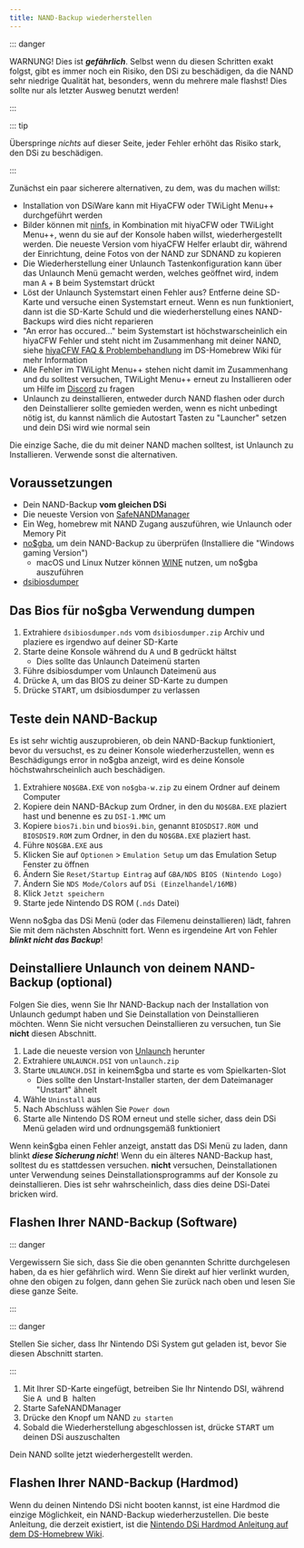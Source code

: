 ```yaml
---
title: NAND-Backup wiederherstellen
---
```


::: danger

WARNUNG! Dies ist ***gefährlich***. Selbst wenn du diesen Schritten exakt folgst, gibt es immer noch ein Risiko, den DSi zu beschädigen, da die NAND sehr niedrige Qualität hat, besonders, wenn du mehrere male flashst! Dies sollte nur als letzter Ausweg benutzt werden!

:::

::: tip

Überspringe *nichts* auf dieser Seite, jeder Fehler erhöht das Risiko stark, den DSi zu beschädigen.

:::

Zunächst ein paar sicherere alternativen, zu dem, was du machen willst:
- Installation von DSiWare kann mit HiyaCFW oder TWiLight Menu++ durchgeführt werden
- Bilder können mit [ninfs](https://github.com/ihaveamac/ninfs/releases), in Kombination mit hiyaCFW oder TWiLight Menu++, wenn du sie auf der Konsole haben willst, wiederhergestellt werden. Die neueste Version vom hiyaCFW Helfer erlaubt dir, während der Einrichtung, deine Fotos von der NAND zur SDNAND zu kopieren
- Die Wiederherstellung einer Unlaunch Tastenkonfiguration kann über das Unlaunch Menü gemacht werden, welches geöffnet wird, indem man <kbd class="face">A</kbd> + <kbd class="face">B</kbd> beim Systemstart drückt
- Löst der Unlaunch Systemstart einen Fehler aus? Entferne deine SD-Karte und versuche einen Systemstart erneut. Wenn es nun funktioniert, dann ist die SD-Karte Schuld und die wiederherstellung eines NAND-Backups wird dies nicht reparieren
- "An error has occured..." beim Systemstart ist höchstwarscheinlich ein hiyaCFW Fehler und steht nicht im Zusammenhang mit deiner NAND, siehe [hiyaCFW FAQ & Problembehandlung](https://wiki.ds-homebrew.com/hiyacfw/faq) im DS-Homebrew Wiki für mehr Information
- Alle Fehler im TWiLight Menu++ stehen nicht damit im Zusammenhang und du solltest versuchen, TWiLight Menu++ erneut zu Installieren oder um Hilfe im [Discord](https://ds-homebrew.com/discord) zu fragen
- Unlaunch zu deinstallieren, entweder durch NAND flashen oder durch den Deinstallierer sollte gemieden werden, wenn es nicht unbedingt nötig ist, du kannst nämlich die Autostart Tasten zu "Launcher" setzen und dein DSi wird wie normal sein

Die einzige Sache, die du mit deiner NAND machen solltest, ist Unlaunch zu Installieren. Verwende sonst die alternativen.

## Voraussetzungen
- Dein NAND-Backup **vom gleichen DSi**
- Die neueste Version von [SafeNANDManager](https://github.com/DS-Homebrew/SafeNANDManager/releases/latest/download/SafeNANDManager.nds)
- Ein Weg, homebrew mit NAND Zugang auszuführen, wie Unlaunch oder Memory Pit
- [no$gba](https://problemkaputt.de/gba.htm), um dein NAND-Backup zu überprüfen (Installiere die "Windows gaming Version")
    - macOS und Linux Nutzer können [WINE](https://winehq.org) nutzen, um no$gba auszuführen
- [dsibiosdumper](https://melonds.kuribo64.net/downloads/dsibiosdumper.7z)

## Das Bios für no$gba Verwendung dumpen
1. Extrahiere `dsibiosdumper.nds` vom `dsibiosdumper.zip` Archiv und plaziere es irgendwo auf deiner SD-Karte
2. Starte deine Konsole während du <kbd class="face">A</kbd> und <kbd class="face">B</kbd> gedrückt hältst
    - Dies sollte das Unlaunch Dateimenü starten
3. Führe dsibiosdumper vom Unlaunch Dateimenü aus
4. Drücke <kbd class="face">A</kbd>, um das BIOS zu deiner SD-Karte zu dumpen
5. Drücke <kbd>START</kbd>, um dsibiosdumper zu verlassen

## Teste dein NAND-Backup
Es ist sehr wichtig auszuprobieren, ob dein NAND-Backup funktioniert, bevor du versuchst, es zu deiner Konsole wiederherzustellen, wenn es Beschädigungs error in no$gba anzeigt, wird es deine Konsole höchstwahrscheinlich auch beschädigen.
1. Extrahiere `NO$GBA.EXE` von `no$gba-w.zip` zu einem Ordner auf deinem Computer
2. Kopiere dein NAND-BAckup zum Ordner, in den du `NO$GBA.EXE` plaziert hast und benenne es zu `DSI-1.MMC` um
3. Kopiere `bios7i.bin` und `bios9i.bin`, genannt `BIOSDSI7.ROM `und `BIOSDSI9.ROM` zum Ordner, in den du `NO$GBA.EXE` plaziert hast.
4. Führe `NO$GBA.EXE` aus
5. Klicken Sie auf `Optionen` > `Emulation Setup` um das Emulation Setup Fenster zu öffnen
6. Ändern Sie `Reset/Startup Eintrag` auf `GBA/NDS BIOS (Nintendo Logo)`
7. Ändern Sie `NDS Mode/Colors` auf `DSi (Einzelhandel/16MB)`
8. Klick `Jetzt speichern`
9. Starte jede Nintendo DS ROM (`.nds` Datei)

Wenn no$gba das DSi Menü (oder das Filemenu deinstallieren) lädt, fahren Sie mit dem nächsten Abschnitt fort. Wenn es irgendeine Art von Fehler ***blinkt nicht das Backup***!

## Deinstalliere Unlaunch von deinem NAND-Backup (optional)
Folgen Sie dies, wenn Sie Ihr NAND-Backup nach der Installation von Unlaunch gedumpt haben und Sie Deinstallation von Deinstallieren möchten. Wenn Sie nicht versuchen Deinstallieren zu versuchen, tun Sie **nicht** diesen Abschnitt.
1. Lade die neueste version von [Unlaunch](https://problemkaputt.de/unlaunch.zip) herunter
1. Extrahiere `UNLAUNCH.DSI` von `unlaunch.zip`
1. Starte `UNLAUNCH.DSI` in keinem$gba und starte es vom Spielkarten-Slot
    - Dies sollte den Unstart-Installer starten, der dem Dateimanager "Unstart" ähnelt
1. Wähle `Uninstall` aus
1. Nach Abschluss wählen Sie `Power down`
1. Starte alle Nintendo DS ROM erneut und stelle sicher, dass dein DSi Menü geladen wird und ordnungsgemäß funktioniert

Wenn kein$gba einen Fehler anzeigt, anstatt das DSi Menü zu laden, dann blinkt ***diese Sicherung nicht***! Wenn du ein älteres NAND-Backup hast, solltest du es stattdessen versuchen. **nicht** versuchen, Deinstallationen unter Verwendung seines Deinstallationsprogramms auf der Konsole zu deinstallieren. Dies ist sehr wahrscheinlich, dass dies deine DSi-Datei bricken wird.

## Flashen Ihrer NAND-Backup (Software)

::: danger

Vergewissern Sie sich, dass Sie die oben genannten Schritte durchgelesen haben, da es hier gefährlich wird. Wenn Sie direkt auf hier verlinkt wurden, ohne den obigen zu folgen, dann gehen Sie zurück nach oben und lesen Sie diese ganze Seite.

:::

::: danger

Stellen Sie sicher, dass Ihr Nintendo DSi System gut geladen ist, bevor Sie diesen Abschnitt starten.

:::

1. Mit Ihrer SD-Karte eingefügt, betreiben Sie Ihr Nintendo DSI, während Sie <kbd class="face"> A </kbd> und <kbd class="face"> B </kbd> halten
3. Starte SafeNANDManager
4. Drücke den Knopf um NAND `zu starten`
6. Sobald die Wiederherstellung abgeschlossen ist, drücke <kbd>START</kbd> um deinen DSi auszuschalten

Dein NAND sollte jetzt wiederhergestellt werden.

## Flashen Ihrer NAND-Backup (Hardmod)
Wenn du deinen Nintendo DSi nicht booten kannst, ist eine Hardmod die einzige Möglichkeit, ein NAND-Backup wiederherzustellen. Die beste Anleitung, die derzeit existiert, ist die [Nintendo DSi Hardmod Anleitung auf dem DS-Homebrew Wiki](https://wiki.ds-homebrew.com/ds-index/hardmod#nintendo-dsi).
